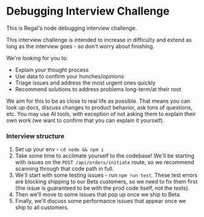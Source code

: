 # Debugging Interview Challenge

This is Regal's node debugging interview challenge. 

This interview challenge is intended to increase in difficulty and extend as long as the interview goes - so don't worry about finishing.

We're looking for you to:
- Explain your thought process
- Use data to confirm your hunches/opinions
- Triage issues and address the most urgent ones quickly
- Recommend solutions to address problems long-term/at their root

We aim for this to be as close to real life as possible. That means you can look up docs, discuss changes to product behavior, ask tons of questions, etc. You may use AI tools, with exception of not asking them to explain their own work (we want to confirm that you can explain it yourself).

### Interview structure

1. Set up your env - `cd node && npm i`
2. Take some time to acclimate yourself to the codebase! We'll be starting with issues on the `POST /api/orders/initiate` route, so we recommend scanning through that code path in full.
3. We'll start with some testing issues - run `npm run test`. These test errors are blocking shipping to our Beta customers, so we need to fix them first (the issue is guaranteed to be with the prod code itself, not the tests).
4. Then we'll move to some issues that pop up once we ship to Beta.
5. Finally, we'll discuss some performance issues that appear once we ship to all customers.
